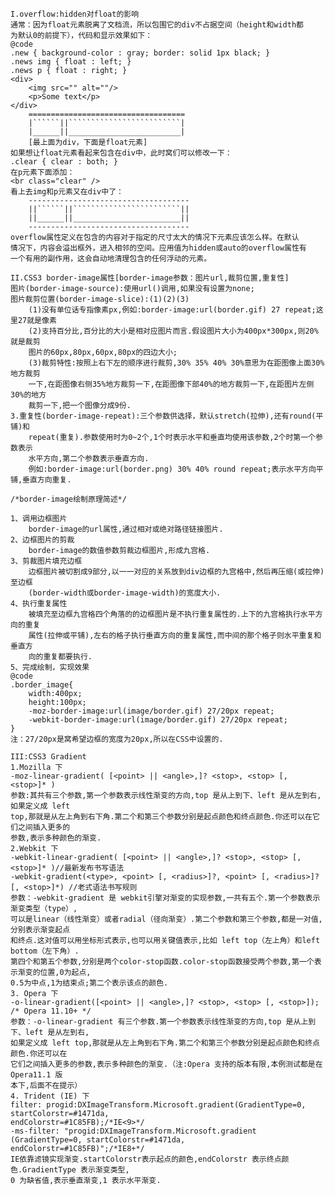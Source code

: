 	I.overflow:hidden对float的影响
	通常：因为float元素脱离了文档流，所以包围它的div不占据空间（height和width都
	为默认0的前提下），代码和显示效果如下：
	@code
	.new { background-color : gray; border: solid 1px black; }
	.news img { float : left; }
	.news p { float : right; }
	<div>
		<img src="" alt=""/>
		<p>Some text</p>
	</div>	
		===================================
		|``````||`````````````````````````|
		|______||_________________________|
		[最上面为div，下面是float元素]
	如果想让float元素看起来包含在div中，此时窝们可以修改一下：
	.clear { clear : both; }
	在p元素下面添加：
	<br class="clear" />
	看上去img和p元素又在div中了：
		------------------------------------
		||``````||````````````````````````||
		||______||________________________||
		------------------------------------
	overflow属性定义在包含的内容对于指定的尺寸太大的情况下元素应该怎么样。在默认
	情况下，内容会溢出框外，进入相邻的空间。应用值为hidden或auto的overflow属性有
	一个有用的副作用，这会自动地清理包含的任何浮动的元素。
	
	II.CSS3 border-image属性[border-image参数：图片url,裁剪位置,重复性]
	图片(border-image-source):使用url()调用,如果没有设置为none;
	图片裁剪位置(border-image-slice):(1)(2)(3)
		(1)没有单位话专指像素px,例如:border-image:url(border.gif) 27 repeat;这里27就是像素
		(2)支持百分比,百分比的大小是相对应图片而言.假设图片大小为400px*300px,则20%就是裁剪
		图片的60px,80px,60px,80px的四边大小;
		(3)裁剪特性:按照上右下左的顺序进行裁剪,30% 35% 40% 30%意思为在距图像上面30%地方裁剪
		一下,在距图像右侧35%地方裁剪一下,在距图像下部40%的地方裁剪一下,在距图片左侧30%的地方
		裁剪一下,把一个图像分成9份.
	3.重复性(border-image-repeat):三个参数供选择，默认stretch(拉伸),还有round(平铺)和
		repeat(重复).参数使用时为0~2个,1个时表示水平和垂直均使用该参数,2个时第一个参数表示
		水平方向,第二个参数表示垂直方向.
		例如:border-image:url(border.png) 30% 40% round repeat;表示水平方向平铺,垂直方向重复.
		
	/*border-image绘制原理简述*/

	1、调用边框图片
		border-image的url属性,通过相对或绝对路径链接图片.
	2、边框图片的剪裁
		border-image的数值参数剪裁边框图片,形成九宫格.
	3、剪裁图片填充边框
		边框图片被切割成9部分,以一一对应的关系放到div边框的九宫格中,然后再压缩(或拉伸)至边框
		(border-width或border-image-width)的宽度大小.
	4、执行重复属性
		被填充至边框九宫格四个角落的的边框图片是不执行重复属性的.上下的九宫格执行水平方向的重复
		属性(拉伸或平铺),左右的格子执行垂直方向的重复属性,而中间的那个格子则水平重复和垂直方
		向的重复都要执行.
	5、完成绘制，实现效果
	@code
	.border_image{
	    width:400px;
	    height:100px; 
	    -moz-border-image:url(image/border.gif) 27/20px repeat; 
	    -webkit-border-image:url(image/border.gif) 27/20px repeat; 
	}
	注：27/20px是窝希望边框的宽度为20px,所以在CSS中设置的.
	
	III:CSS3 Gradient
	1.Mozilla 下
	-moz-linear-gradient( [<point> || <angle>,]? <stop>, <stop> [, <stop>]* )
	参数:其共有三个参数,第一个参数表示线性渐变的方向,top 是从上到下、left 是从左到右,如果定义成 left
	top,那就是从左上角到右下角.第二个和第三个参数分别是起点颜色和终点颜色.你还可以在它们之间插入更多的
	参数,表示多种颜色的渐变.
	2.Webkit 下
	-webkit-linear-gradient( [<point> || <angle>,]? <stop>, <stop> [, <stop>]* )//最新发布书写语法
	-webkit-gradient(<type>, <point> [, <radius>]?, <point> [, <radius>]? [, <stop>]*) //老式语法书写规则
	参数：-webkit-gradient 是 webkit引擎对渐变的实现参数,一共有五个.第一个参数表示渐变类型（type）,
	可以是linear（线性渐变）或者radial（径向渐变）.第二个参数和第三个参数,都是一对值,分别表示渐变起点
	和终点.这对值可以用坐标形式表示,也可以用关键值表示,比如 left top（左上角）和left bottom（左下角）.
	第四个和第五个参数,分别是两个color-stop函数.color-stop函数接受两个参数,第一个表示渐变的位置,0为起点,
	0.5为中点,1为结束点;第二个表示该点的颜色.
	3. Opera 下
	-o-linear-gradient([<point> || <angle>,]? <stop>, <stop> [, <stop>]); /* Opera 11.10+ */
	参数：-o-linear-gradient 有三个参数.第一个参数表示线性渐变的方向,top 是从上到下、left 是从左到右,
	如果定义成 left top,那就是从左上角到右下角.第二个和第三个参数分别是起点颜色和终点颜色.你还可以在
	它们之间插入更多的参数,表示多种颜色的渐变.（注:Opera 支持的版本有限,本例测试都是在 Opera11.1 版
	本下,后面不在提示）
	4. Trident (IE) 下
	filter: progid:DXImageTransform.Microsoft.gradient(GradientType=0, startColorstr=#1471da,
	endColorstr=#1C85FB);/*IE<9>*/
	-ms-filter: "progid:DXImageTransform.Microsoft.gradient (GradientType=0, startColorstr=#1471da,
	endColorstr=#1C85FB)";/*IE8+*/
	IE依靠滤镜实现渐变.startColorstr表示起点的颜色,endColorstr 表示终点颜色.GradientType 表示渐变类型,
	0 为缺省值,表示垂直渐变,1 表示水平渐变.
